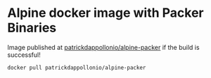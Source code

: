 # Alpine docker image with Packer Binaries
Image published at [patrickdappollonio/alpine-packer](https://hub.docker.com/r/patrickdappollonio/alpine-packer/) if the build is successful!

`docker pull patrickdappollonio/alpine-packer`
